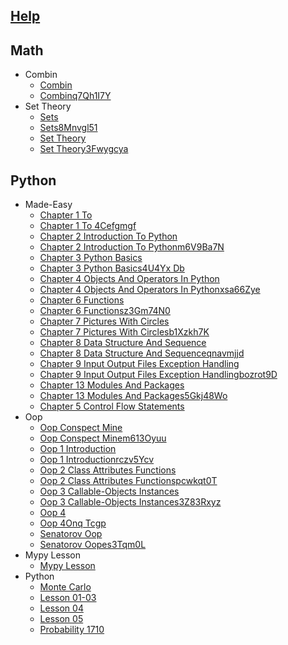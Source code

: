 
## [Help](/help.py)

## Math
  * Combin
    * [Combin](math/combin/combin.ipynb)
    * [Combinq7Qh1I7Y](math/combin/combinq7qh1i7y.py)
  * Set Theory
    * [Sets](math/set_theory/Sets.ipynb)
    * [Sets8Mnvgl51](math/set_theory/Sets8mnvgl51.py)
    * [Set Theory](math/set_theory/set_theory.ipynb)
    * [Set Theory3Fwygcya](math/set_theory/set_theory3fwygcya.py)

## Python
  * Made-Easy
    * [Chapter 1 To ](python/Made-Easy/chapter_1_to_.ipynb)
    * [Chapter 1 To 4Cefgmgf](python/Made-Easy/chapter_1_to_4cefgmgf.py)
    * [Chapter 2 Introduction To Python](python/Made-Easy/chapter_2_introduction_to_python.ipynb)
    * [Chapter 2 Introduction To Pythonm6V9Ba7N](python/Made-Easy/chapter_2_introduction_to_pythonm6v9ba7n.py)
    * [Chapter 3 Python Basics](python/Made-Easy/chapter_3_python_basics.ipynb)
    * [Chapter 3 Python Basics4U4Yx Db](python/Made-Easy/chapter_3_python_basics4u4yx_db.py)
    * [Chapter 4 Objects And Operators In Python](python/Made-Easy/chapter_4_objects_and_operators_in_python.ipynb)
    * [Chapter 4 Objects And Operators In Pythonxsa66Zye](python/Made-Easy/chapter_4_objects_and_operators_in_pythonxsa66zye.py)
    * [Chapter 6 Functions](python/Made-Easy/chapter_6_functions.ipynb)
    * [Chapter 6 Functionsz3Gm74N0](python/Made-Easy/chapter_6_functionsz3gm74n0.py)
    * [Chapter 7 Pictures With Circles](python/Made-Easy/chapter_7_pictures_with_circles.ipynb)
    * [Chapter 7 Pictures With Circlesb1Xzkh7K](python/Made-Easy/chapter_7_pictures_with_circlesb1xzkh7k.py)
    * [Chapter 8 Data Structure And Sequence](python/Made-Easy/chapter_8_data_structure_and_sequence.ipynb)
    * [Chapter 8 Data Structure And Sequenceqnavmjjd](python/Made-Easy/chapter_8_data_structure_and_sequenceqnavmjjd.py)
    * [Chapter 9 Input Output Files Exception Handling](python/Made-Easy/chapter_9_input_output_files_exception_handling.ipynb)
    * [Chapter 9 Input Output Files Exception Handlingbozrot9D](python/Made-Easy/chapter_9_input_output_files_exception_handlingbozrot9d.py)
    * [Сhapter 13 Modules And Packages](python/Made-Easy/сhapter_13_modules_and_packages.ipynb)
    * [Сhapter 13 Modules And Packages5Gkj48Wo](python/Made-Easy/сhapter_13_modules_and_packages5gkj48wo.py)
    * [Сhapter 5 Сontrol Flow Statements](python/Made-Easy/сhapter_5_сontrol_flow_statements.ipynb)
  * Oop
    * [Oop Conspect Mine](python/OOP/OOP_conspect_mine.ipynb)
    * [Oop Conspect Minem613Oyuu](python/OOP/OOP_conspect_minem613oyuu.py)
    * [Oop 1 Introduction](python/OOP/oop_1_introduction.ipynb)
    * [Oop 1 Introductionrczv5Ycv](python/OOP/oop_1_introductionrczv5ycv.py)
    * [Oop 2 Class Attributes Functions](python/OOP/oop_2_class_attributes_functions.ipynb)
    * [Oop 2 Class Attributes Functionspcwkqt0T](python/OOP/oop_2_class_attributes_functionspcwkqt0t.py)
    * [Oop 3 Callable-Objects Instances](python/OOP/oop_3_callable-objects_instances.ipynb)
    * [Oop 3 Callable-Objects Instances3Z83Rxyz](python/OOP/oop_3_callable-objects_instances3z83rxyz.py)
    * [Oop 4](python/OOP/oop_4.ipynb)
    * [Oop 4Onq Tcgp](python/OOP/oop_4onq_tcgp.py)
    * [Senatorov Oop](python/OOP/senatorov_oop.ipynb)
    * [Senatorov Oopes3Tqm0L](python/OOP/senatorov_oopes3tqm0l.py)
  * Mypy Lesson
    * [Mypy Lesson](python/mypy_lesson/mypy_lesson.py)
  * Python
    * [Monte Carlo](python/python/Monte_carlo.ipynb)
    * [Lesson 01-03](python/python/lesson_01-03.ipynb)
    * [Lesson 04](python/python/lesson_04.ipynb)
    * [Lesson 05](python/python/lesson_05.ipynb)
    * [Probability 1710](python/python/probability_1710.ipynb)

